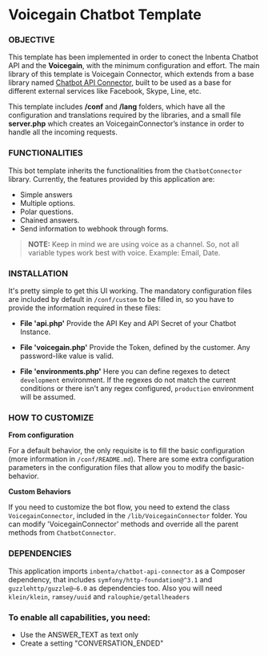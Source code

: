# Voicegain Chatbot Template

### OBJECTIVE
This template has been implemented in order to conect the Inbenta Chatbot API and the  **Voicegain**, with the minimum configuration and effort. The main library of this template is Voicegain Connector, which extends from a base library named [Chatbot API Connector](https://github.com/inbenta-integrations/chatbot_api_connector), built to be used as a base for different external services like Facebook, Skype, Line, etc.

This template includes **/conf** and **/lang** folders, which have all the configuration and translations required by the libraries, and a small file **server.php** which creates an VoicegainConnector’s instance in order to handle all the incoming requests.

### FUNCTIONALITIES
This bot template inherits the functionalities from the `ChatbotConnector` library. Currently, the features provided by this application are:

* Simple answers
* Multiple options.
* Polar questions.
* Chained answers.
* Send information to webhook through forms.

>**NOTE:** Keep in mind we are using voice as a channel. So, not all variable types work best with voice. Example: Email, Date.


### INSTALLATION
It's pretty simple to get this UI working. The mandatory configuration files are included by default in `/conf/custom` to be filled in, so you have to provide the information required in these files:

* **File 'api.php'**
    Provide the API Key and API Secret of your Chatbot Instance.

* **File 'voicegain.php'**
    Provide the Token, defined by the customer. Any password-like value is valid.

* **File 'environments.php'**
    Here you can define regexes to detect `development` environment. If the regexes do not match the current conditions or there isn't any regex configured, `production` environment will be assumed.


### HOW TO CUSTOMIZE
**From configuration**

For a default behavior, the only requisite is to fill the basic configuration (more information in `/conf/README.md`). There are some extra configuration parameters in the configuration files that allow you to modify the basic-behavior.


**Custom Behaviors**

If you need to customize the bot flow, you need to extend the class `VoicegainConnector`, included in the `/lib/VoicegainConnector` folder. You can modify 'VoicegainConnector' methods and override all the parent methods from `ChatbotConnector`.


### DEPENDENCIES
This application imports `inbenta/chatbot-api-connector` as a Composer dependency, that includes `symfony/http-foundation@^3.1` and `guzzlehttp/guzzle@~6.0` as dependencies too. Also you will need `klein/klein`, `ramsey/uuid` and `ralouphie/getallheaders`


### To enable all capabilities, you need:
- Use the ANSWER_TEXT as text only
- Create a setting "CONVERSATION_ENDED"
